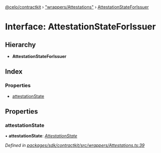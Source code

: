 [@celo/contractkit](../README.md) › ["wrappers/Attestations"](../modules/_wrappers_attestations_.md) › [AttestationStateForIssuer](_wrappers_attestations_.attestationstateforissuer.md)

# Interface: AttestationStateForIssuer

## Hierarchy

* **AttestationStateForIssuer**

## Index

### Properties

* [attestationState](_wrappers_attestations_.attestationstateforissuer.md#attestationstate)

## Properties

###  attestationState

• **attestationState**: *[AttestationState](../enums/_wrappers_attestations_.attestationstate.md)*

*Defined in [packages/sdk/contractkit/src/wrappers/Attestations.ts:39](https://github.com/celo-org/celo-monorepo/blob/master/packages/sdk/contractkit/src/wrappers/Attestations.ts#L39)*
